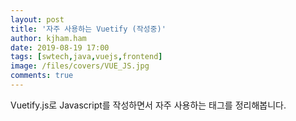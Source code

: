 ```yaml
---
layout: post
title: '자주 사용하는 Vuetify (작성중)'
author: kjham.ham
date: 2019-08-19 17:00
tags: [swtech,java,vuejs,frontend]
image: /files/covers/VUE_JS.jpg
comments: true
---
```


Vuetify.js로 Javascript를 작성하면서 자주 사용하는 태그를 정리해봅니다.  

